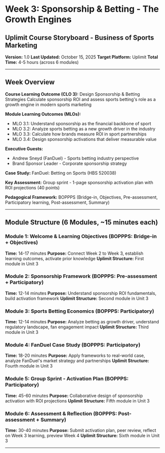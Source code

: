 # Week 3: Sponsorship & Betting - The Growth Engines
## Uplimit Course Storyboard - Business of Sports Marketing

**Version:** 1.0
**Last Updated:** October 15, 2025
**Target Platform:** Uplimit
**Total Time:** 4-5 hours (across 6 modules)

---

## Week Overview

**Course Learning Outcome (CLO 3):** Design Sponsorship & Betting Strategies
Calculate sponsorship ROI and assess sports betting's role as a growth engine in modern sports marketing

**Module Learning Outcomes (MLOs):**
- MLO 3.1: Understand sponsorship as the financial backbone of sport
- MLO 3.2: Analyze sports betting as a new growth driver in the industry
- MLO 3.3: Calculate how brands measure ROI in sport partnerships
- MLO 3.4: Design sponsorship activations that deliver measurable value

**Executive Guests:**
- Andrew Sneyd (FanDuel) - Sports betting industry perspective
- Brand Sponsor Leader - Corporate sponsorship strategy

**Case Study:** FanDuel: Betting on Sports (HBS 520038)

**Key Assessment:** Group sprint - 1-page sponsorship activation plan with ROI projections (40 points)

**Pedagogical Framework:** BOPPPS (Bridge-in, Objectives, Pre-assessment, Participatory learning, Post-assessment, Summary)

---

## Module Structure (6 Modules, ~15 minutes each)

### Module 1: Welcome & Learning Objectives (BOPPPS: Bridge-in + Objectives)
**Time:** 14-17 minutes
**Purpose:** Connect Week 2 to Week 3, establish learning outcomes, activate prior knowledge
**Uplimit Structure:** First module in Unit 3

### Module 2: Sponsorship Framework (BOPPPS: Pre-assessment + Participatory)
**Time:** 12-14 minutes
**Purpose:** Understand sponsorship ROI fundamentals, build activation framework
**Uplimit Structure:** Second module in Unit 3

### Module 3: Sports Betting Economics (BOPPPS: Participatory)
**Time:** 12-14 minutes
**Purpose:** Analyze betting as growth driver, understand regulatory landscape, fan engagement impact
**Uplimit Structure:** Third module in Unit 3

### Module 4: FanDuel Case Study (BOPPPS: Participatory)
**Time:** 18-20 minutes
**Purpose:** Apply frameworks to real-world case, analyze FanDuel's market strategy and partnerships
**Uplimit Structure:** Fourth module in Unit 3

### Module 5: Group Sprint - Activation Plan (BOPPPS: Participatory)
**Time:** 45-60 minutes
**Purpose:** Collaborative design of sponsorship activation with ROI projections
**Uplimit Structure:** Fifth module in Unit 3

### Module 6: Assessment & Reflection (BOPPPS: Post-assessment + Summary)
**Time:** 30-40 minutes
**Purpose:** Submit activation plan, peer review, reflect on Week 3 learning, preview Week 4
**Uplimit Structure:** Sixth module in Unit 3

---

